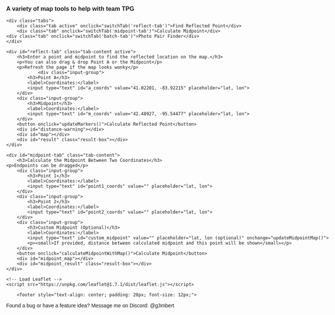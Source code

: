 <html>
<head>
    <title>Team TPG Tools</title>
    <meta charset="utf-8" />
    <meta name="viewport" content="width=device-width, initial-scale=1.0">
    <link rel="stylesheet" href="https://unpkg.com/leaflet@1.7.1/dist/leaflet.css" />
    <style>
        #map { 
	     height: 500px;
	     margin-top: 1em 
	     margin-bottom: 1em; 
	}
	#map.warning {
	  border: 4px solid #ff4d4f;
	  box-shadow: 0 0 15px 6px rgba(255, 77, 79, 0.5);
	  transition: box-shadow 0.3s ease, border 0.3s ease;
	}
	#midpoint_map { height: 500px; margin: 20px 0; }
        .input-group { margin: 10px 0; }
        label { display: inline-block; width: 120px; }
        body { font-family: Arial, sans-serif; max-width: 1000px; margin: 0 auto; padding: 20px; }
        .leaflet-marker-icon,
        .leaflet-marker-shadow {
            background-color: transparent !important;
            background: transparent !important;
        }
	    
	.leaflet-popup {
           width: max-content !important;
     		}
	.leaflet-popup-content-wrapper {
	  padding: 4px 6px !important;
	  border-radius: 8px !important;
	  background-color: rgba(255, 255, 255, 0.9) !important;
	}

	.leaflet-popup-content {
	  margin: 2px !important;
	  font-size: 12px !important;
	  line-height: 1.2 !important;
	  padding: 1px 9px 1px 1px !important;
	  max-width: 100% !important;
	}
	
 	.leaflet-popup-tip {
	  width: 5px !important;
	  height: 6px !important;
	  margin: -3px auto 0 !important;
	  transform: rotate(45deg) !important;
	}

        .tabs {
            display: flex;
	    overflow-x: auto;
	    white-space: nowrap;
            margin-bottom: 20px;
        }
	
	.tab-label {
	     flex: 0 0 auto;
	     padding: 12px 20px;
	     font-size: 16px;
	}

        .tab {
            padding: 10px 20px;
            background-color: #f0f0f0;
            cursor: pointer;
            border: 1px solid #ccc;
            border-bottom: none;
            margin-right: 5px;
        }
        .tab.active {
            background-color: #fff;
            border-bottom: 1px solid #fff;
            font-weight: bold;
        }
        .tab-content {
            display: none;
            border: 1px solid #ccc;
            padding: 20px;
        }
        .tab-content.active {
            display: block;
        }
        .result-box {
            margin-top: 20px;
            padding: 15px;
            background-color: #f9f9f9;
            border: 1px solid #ddd;
            border-radius: 5px;
        }
        .distance-label {
            white-space: nowrap;
            font-size: 12px;
            background-color: white;
            padding: 3px 6px;
            border: 1px solid #888;
            border-radius: 4px;
            box-shadow: 0 1px 3px rgba(0,0,0,0.2);
        }
        .warning-box {
            margin: 15px 0;
            padding: 12px 15px;
            background-color: #fff3cd;
            color: #856404;
            border: 1px solid #ffeeba;
            border-radius: 5px;
            font-weight: bold;
        }
	@media (max-width: 600px) {
 	 .tab-label {
   	 font-size: 14px;
    	padding: 10px 12px;
  	}
}
    </style>
</head>
<body>
    <h3>A variety of map tools to help with team TPG</h3>
        
    <div class="tabs">
        <div class="tab active" onclick="switchTab('reflect-tab')">Find Reflected Point</div>
        <div class="tab" onclick="switchTab('midpoint-tab')">Calculate Midpoint</div>
	<div class="tab" onclick="switchTab('batch-tab')">Photo Pair Finder</div>
    </div>
     
    <div id="reflect-tab" class="tab-content active">
        <h3>Enter a point and midpoint to find the reflected location on the map.</h3>
        <p>You can also drag & drop Point A or the Midpoint</p>
        <p>Refresh the page if the map looks wonky</p>
                <div class="input-group">
            <h3>Point A</h3>
            <label>Coordinates:</label>
            <input type="text" id="a_coords" value="41.02201, -83.92215" placeholder="lat, lon">
        </div>
        <div class="input-group">
            <h3>Midpoint</h3>
            <label>Coordinates:</label>
            <input type="text" id="m_coords" value="42.48927, -95.54477" placeholder="lat, lon">
        </div>
        <button onclick="updateMarkers()">Calculate Reflected Point</button>
        <div id="distance-warning"></div>
        <div id="map"></div>
        <div id="result" class="result-box"></div>
    </div>
    
    <div id="midpoint-tab" class="tab-content">
        <h3>Calculate the Midpoint Between Two Coordinates</h3>
	<p>Endpoints can be dragged</p>
        <div class="input-group">
            <h3>Point 1</h3>
            <label>Coordinates:</label>
            <input type="text" id="point1_coords" value="" placeholder="lat, lon">
        </div>
        <div class="input-group">
            <h3>Point 2</h3>
            <label>Coordinates:</label>
            <input type="text" id="point2_coords" value="" placeholder="lat, lon">
        </div>
        <div class="input-group">
            <h3>Custom Midpoint (Optional)</h3>
            <label>Coordinates:</label>
            <input type="text" id="custom_midpoint" value="" placeholder="lat, lon (optional)" onchange="updateMidpointMap()">
            <p><small>If provided, distance between calculated midpoint and this point will be shown</small></p>
        </div>
        <button onclick="calculateMidpointWithMap()">Calculate Midpoint</button>
        <div id="midpoint_map"></div>
        <div id="midpoint_result" class="result-box"></div>
    </div>

<div id="batch-tab" class="tab-content">
    <h3>Batch Process Coordinate Pairs to Find Closest Midpoint</h3>
    <p>Upload two CSV files with photo coordinates and find which pair produces a midpoint closest to the target.</p>
    <p><strong>Warning:</strong>This might ruin the fun of the game, use at your own risk! Talk to your partner instead, make a new friend!</p>
        
    <div class="input-group">
        <h3>File 1 (CSV with coordinates)</h3>
        <input type="file" id="file1" accept=".csv">
        <p><small>Format: Each line should contain "latitude,longitude" or "description,latitude,longitude"</small></p>
    </div>
    
    <div class="input-group">
        <h3>File 2 (CSV with coordinates)</h3>
        <input type="file" id="file2" accept=".csv">
        <p><small>Format: Same as File 1</small></p>
    </div>
    
    <div class="input-group">
        <h3>Target Midpoint</h3>
        <label>Coordinates:</label>
        <input type="text" id="target_midpoint" placeholder="lat, lon">
    </div>
    
    <button onclick="processBatchFiles()">Find Best Matches</button>
    
    <div id="batch_progress" style="margin-top: 15px; display: none;">
        <div style="width: 100%; background-color: #f0f0f0; height: 20px; border-radius: 4px; overflow: hidden;">
            <div id="progress_bar" style="width: 0%; background-color: #4CAF50; height: 100%;"></div>
        </div>
        <p id="progress_text">Processing...</p>
    </div>
    
    <div id="batch_map" style="height: 500px; margin: 20px 0; display: none;"></div>
    <div id="batch_result" class="result-box"></div>
</div>

    <!-- Load Leaflet -->
    <script src="https://unpkg.com/leaflet@1.7.1/dist/leaflet.js"></script>
    
   <!-- This is just the modified part of the script section -->
<script>
    // Global variables for markers
    let markerA = null;
    let markerM = null;
    let markerB = null;
    let map = null;
    
    // Global variables for midpoint map
    let midpointMap = null;
    let point1Marker = null;
    let point2Marker = null;
    let calculatedMidpointMarker = null;
    let customMidpointMarker = null;
    let distancePolyline = null;
    let distanceLabel = null;
    
    // Constants for Earth dimensions
    const EARTH_RADIUS_MILES = 3958.8; // Earth's radius in miles
    const HALF_EARTH_CIRCUMFERENCE = Math.PI * EARTH_RADIUS_MILES; // Half of Earth's circumference in miles
    
    // Create a red icon for midpoint markers
    function createRedIcon() {
        return new L.Icon({
            iconUrl: 'https://raw.githubusercontent.com/pointhi/leaflet-color-markers/master/img/marker-icon-2x-red.png',
            shadowUrl: 'https://cdnjs.cloudflare.com/ajax/libs/leaflet/0.7.7/images/marker-shadow.png',
            iconSize: [25, 41],
            iconAnchor: [12, 41],
            popupAnchor: [1, -34],
            shadowSize: [41, 41]
        });
    }

     // Function to create a gold icon for custom midpoint
function createGoldIcon() {
    return new L.Icon({
        iconUrl: 'https://raw.githubusercontent.com/pointhi/leaflet-color-markers/master/img/marker-icon-2x-gold.png',
        shadowUrl: 'https://cdnjs.cloudflare.com/ajax/libs/leaflet/0.7.7/images/marker-shadow.png',
        iconSize: [25, 41],
        iconAnchor: [12, 41],
        popupAnchor: [1, -34],
        shadowSize: [41, 41]
    });
}

    
    // Fix Leaflet's default icon paths once for all maps
    function fixLeafletIconPaths() {
        delete L.Icon.Default.prototype._getIconUrl;
        L.Icon.Default.mergeOptions({
            iconRetinaUrl: 'https://unpkg.com/leaflet@1.7.1/dist/images/marker-icon-2x.png',
            iconUrl: 'https://unpkg.com/leaflet@1.7.1/dist/images/marker-icon.png',
            shadowUrl: 'https://unpkg.com/leaflet@1.7.1/dist/images/marker-shadow.png'
        });
    }
    
    // Initialize map
    function initMap() {
        if (map !== null) return; // Only initialize once
        
        map = L.map('map', {
            worldCopyJump: true // Helps with the wrapping behavior
        }).setView([32.5, -81.2], 6);
        
        // Add tile layer
        L.tileLayer('https://{s}.tile.openstreetmap.org/{z}/{x}/{y}.png', {
            attribution: '&copy; OpenStreetMap contributors',
            noWrap: false // Allow the map to repeat horizontally
        }).addTo(map);

        // Fix icon paths
        fixLeafletIconPaths();
    }
    
    // Initialize midpoint map
    function initMidpointMap() {
        if (midpointMap !== null) return; // Only initialize once
        
        midpointMap = L.map('midpoint_map', {
            worldCopyJump: true // Helps with the wrapping behavior
        }).setView([32.5, -81.2], 3);
        
        // Add tile layer
        L.tileLayer('https://{s}.tile.openstreetmap.org/{z}/{x}/{y}.png', {
            attribution: '&copy; OpenStreetMap contributors',
            noWrap: false // Allow the map to repeat horizontally
        }).addTo(midpointMap);

        // Fix icon paths
        fixLeafletIconPaths();
    }

    // Tab switching function
    function switchTab(tabId) {
        // Hide all tab contents
        document.querySelectorAll('.tab-content').forEach(content => {
            content.classList.remove('active');
        });
        
        // Remove active class from all tabs
        document.querySelectorAll('.tab').forEach(tab => {
            tab.classList.remove('active');
        });
        
        // Show the selected tab content
        document.getElementById(tabId).classList.add('active');
        
        // Add active class to the clicked tab
        Array.from(document.querySelectorAll('.tab')).find(tab => 
            tab.textContent.toLowerCase().includes(tabId.split('-')[0])
        ).classList.add('active');
        
        // Initialize appropriate map
        if (tabId === 'reflect-tab') {
            setTimeout(() => {
                initMap();
                updateMarkers();
            }, 100);
        } else if (tabId === 'midpoint-tab') {
            setTimeout(() => {
                initMidpointMap();
                // Update the map if we already have data
                if (document.getElementById('point1_coords').value && 
                    document.getElementById('point2_coords').value) {
                    calculateMidpointWithMap();
                }
            }, 100);
        } else if (tabId === 'batch-tab') {
            setTimeout(() => {
                // We'll initialize batch map only when needed
                document.getElementById('batch_map').style.display = 'none';
            }, 100);
        }
    }

    // Function to parse coordinates from input string
    function parseCoordinates(coordString) {
        if (!coordString || coordString.trim() === '') {
            throw new Error("Coordinates cannot be empty");
        }
        
        const parts = coordString.split(',').map(v => parseFloat(v.trim()));
        
        if (parts.length !== 2 || isNaN(parts[0]) || isNaN(parts[1])) {
            throw new Error("Invalid coordinates format. Please use 'latitude, longitude'");
        }
        
        return parts;
    }

    // Function to normalize coordinates
    function normalizeCoordinates(lat, lng) {
        // Constrain latitude to -90 to 90
        lat = Math.max(-90, Math.min(90, lat));
        
        // Normalize longitude to -180 to 180
        lng = ((lng + 540) % 360) - 180;
        
        return [lat, lng];
    }

    // Calculate midpoint using the geomidpoint.com method (center of gravity)
    function calculateGeographicMidpoint(coords) {
        const toRad = deg => deg * Math.PI / 180;
        const toDeg = rad => rad * 180 / Math.PI;
        
        // Convert to Cartesian coordinates
        let x = 0, y = 0, z = 0;
        
        for (const [lat, lon] of coords) {
            const phi = toRad(lat);
            const lambda = toRad(lon);
            
            // Convert to Cartesian coordinates
            x += Math.cos(phi) * Math.cos(lambda);
            y += Math.cos(phi) * Math.sin(lambda);
            z += Math.sin(phi);
        }
        
        // Get averages
        x /= coords.length;
        y /= coords.length;
        z /= coords.length;
        
        // Convert back to spherical coordinates
        const lambda = Math.atan2(y, x);
        const hyp = Math.sqrt(x * x + y * y);
        const phi = Math.atan2(z, hyp);
        
        // Convert to degrees
        const midLat = toDeg(phi);
        const midLon = toDeg(lambda);
        
        return normalizeCoordinates(midLat, midLon);
    }

    // Function to calculate distance between two points (in miles)
    function calculateDistance(lat1, lon1, lat2, lon2) {
        const R = EARTH_RADIUS_MILES; // Earth's radius in miles
        const dLat = (lat2 - lat1) * Math.PI / 180;
        const dLon = (lon2 - lon1) * Math.PI / 180;
        
        const a = Math.sin(dLat/2) * Math.sin(dLat/2) +
                  Math.cos(lat1 * Math.PI / 180) * Math.cos(lat2 * Math.PI / 180) * 
                  Math.sin(dLon/2) * Math.sin(dLon/2);
        
        const c = 2 * Math.atan2(Math.sqrt(a), Math.sqrt(1-a));
        const distance = R * c;
        
        return distance;
    }
    
    // Function to check if distance exceeds half of Earth's circumference
    function isDistanceTooLarge(lat1, lon1, lat2, lon2) {
        const distance = calculateDistance(lat1, lon1, lat2, lon2);
        return {
            isTooLarge: distance > HALF_EARTH_CIRCUMFERENCE / 2, // Half of half circumference (quarter of full)
            distance: distance
        };
    }
    
   // Function to add or update a marker on the midpoint map
function addOrUpdateMidpointMarker(marker, lat, lon, title, useRedIcon = false, customIcon = null) {
    let options = {
        draggable: false
    };

   // Make points 1 and 2 draggable, but not the midpoints
    if (title === "Point 1" || title === "Point 2") {
        options.draggable = true;
    }
    
    // Use specified icon if provided, otherwise use red icon if specified
    if (customIcon) {
        options.icon = customIcon;
    } else if (useRedIcon) {
        options.icon = createRedIcon();
    }
    
    if (marker) {
        marker.setLatLng([lat, lon]);
        
        // Update icon if we're changing the icon
        if ((useRedIcon && !marker.options.icon) || customIcon) {
            marker.setIcon(customIcon || createRedIcon());
        }

 // Update draggable property if it changed
        if (marker.options.draggable !== options.draggable) {
            // We need to recreate the marker if draggable property changes
            marker.remove();
            marker = L.marker([lat, lon], options);
            marker.addTo(midpointMap);
        }

    } else {
        marker = L.marker([lat, lon], options);
        marker.addTo(midpointMap);
    }
    marker.bindPopup(title);
    return marker;
}
    
// Throttle function to reduce number of updates during dragging
function throttle(func, limit) {
    let inThrottle;
    return function() {
        const args = arguments;
        const context = this;
        if (!inThrottle) {
            func.apply(context, args);
            inThrottle = true;
            setTimeout(() => inThrottle = false, limit);
        }
    }
}

    // Improved function to create a distance label that's always on one line
    function createDistanceLabel(midLat, midLon, distance) {
        // Remove existing distance label if it exists
        if (distanceLabel) {
            midpointMap.removeLayer(distanceLabel);
        }
        
        // Format the distance with appropriate precision
        const formattedDistance = distance.toFixed(2);
        
        // Create a div icon with nowrap styling
        const labelIcon = L.divIcon({
            className: 'custom-label', // This is ignored, we'll use the html styling
            html: `<div class="distance-label">${formattedDistance} miles</div>`,
            iconSize: [null, null], // Auto-size based on content
            iconAnchor: [50, 10] // Centered horizontally
        });
        
        // Create the marker with the label
        distanceLabel = L.marker([midLat, midLon], {
            icon: labelIcon,
            interactive: false, // Make it non-interactive (can't be clicked)
            keyboard: false
        }).addTo(midpointMap);        
        return distanceLabel;
    }
    
    // Function to update the midpoint map display
    function updateMidpointMap() {
        try {
            // Make sure the midpoint map is initialized
            initMidpointMap();
                            
            // Check if we have the necessary data
            const point1Value = document.getElementById('point1_coords').value.trim();
            const point2Value = document.getElementById('point2_coords').value.trim();
            
            if (!point1Value || !point2Value) {
                return; // Not enough data to update map
            }
            
            // Parse point coordinates
            let [lat1, lon1] = parseCoordinates(point1Value);
            let [lat2, lon2] = parseCoordinates(point2Value);
            
            // Normalize coordinates
            [lat1, lon1] = normalizeCoordinates(lat1, lon1);
            [lat2, lon2] = normalizeCoordinates(lat2, lon2);
            
            // Calculate midpoint
            const [midLat, midLon] = calculateGeographicMidpoint([[lat1, lon1], [lat2, lon2]]);
            
            // Update or add markers - use red icon for midpoint
            point1Marker = addOrUpdateMidpointMarker(point1Marker, lat1, lon1, "Point 1", false);
            point2Marker = addOrUpdateMidpointMarker(point2Marker, lat2, lon2, "Point 2", false);
            calculatedMidpointMarker = addOrUpdateMidpointMarker(calculatedMidpointMarker, midLat, midLon, "Calculated Midpoint", true);
   
// Add drag event listeners to recalculate midpoint
        if (point1Marker) {
            // Remove existing listeners first to avoid duplicates
            point1Marker.off('dragend');
            point1Marker.off('drag');
            
            // Add new listeners
            point1Marker.on('dragend', function(e) {
                const pos = e.target.getLatLng();
                document.getElementById('point1_coords').value = `${pos.lat.toFixed(6)}, ${pos.lng.toFixed(6)}`;
                calculateMidpointWithMap();
            });
            
            point1Marker.on('drag', throttle(function(e) {
                const pos = e.target.getLatLng();
                document.getElementById('point1_coords').value = `${pos.lat.toFixed(6)}, ${pos.lng.toFixed(6)}`;
            }, 100));
        }
        
        if (point2Marker) {
            // Remove existing listeners first to avoid duplicates
            point2Marker.off('dragend');
            point2Marker.off('drag');
            
            // Add new listeners
            point2Marker.on('dragend', function(e) {
                const pos = e.target.getLatLng();
                document.getElementById('point2_coords').value = `${pos.lat.toFixed(6)}, ${pos.lng.toFixed(6)}`;
                calculateMidpointWithMap();
            });
            
            point2Marker.on('drag', throttle(function(e) {
                const pos = e.target.getLatLng();
                document.getElementById('point2_coords').value = `${pos.lat.toFixed(6)}, ${pos.lng.toFixed(6)}`;
            }, 100));
        }

            // Check for custom midpoint
            const customMidpointValue = document.getElementById('custom_midpoint').value.trim();
            
            // Remove existing polyline
            if (distancePolyline) {
                midpointMap.removeLayer(distancePolyline);
                distancePolyline = null;
            }
            
            // Remove existing distance label
            if (distanceLabel) {
                midpointMap.removeLayer(distanceLabel);
                distanceLabel = null;
            }
            
            if (customMidpointValue) {
                try {
                    let [customLat, customLon] = parseCoordinates(customMidpointValue);
                    [customLat, customLon] = normalizeCoordinates(customLat, customLon);
                    
                    // Add or update custom midpoint marker with gold icon
		    customMidpointMarker = addOrUpdateMidpointMarker(customMidpointMarker, customLat, customLon, "Custom Midpoint", false, createGoldIcon());
                    
                    // Calculate distance
                    const distanceMiles = calculateDistance(midLat, midLon, customLat, customLon);
                    
                    // Add polyline
                    distancePolyline = L.polyline(
                        [[midLat, midLon], [customLat, customLon]], 
                        { color: 'red', weight: 3 }
                    ).addTo(midpointMap);
                    
                    // Add improved distance label
                    const midPoint = [
                        (midLat + customLat) / 2,
                        (midLon + customLon) / 2
                    ];
                    
                    createDistanceLabel(midPoint[0], midPoint[1], distanceMiles);
                    
                } catch (err) {
                    console.error("Error with custom midpoint:", err);
                    if (customMidpointMarker) {
                        midpointMap.removeLayer(customMidpointMarker);
                        customMidpointMarker = null;
                    }
                }
            } else {
                // If no custom midpoint is provided, remove the custom midpoint marker
                if (customMidpointMarker) {
                    midpointMap.removeLayer(customMidpointMarker);
                    customMidpointMarker = null;
                }
            }
            
            // Create a group with all valid markers to fit the map view
            const markersToInclude = [point1Marker, point2Marker, calculatedMidpointMarker];
            if (customMidpointMarker) markersToInclude.push(customMidpointMarker);
            
            const group = new L.featureGroup(markersToInclude);
            midpointMap.fitBounds(group.getBounds().pad(0.3));
            
        } catch (error) {
            console.error("Error updating midpoint map:", error);
            document.getElementById('midpoint_result').innerHTML = `
                <h3>Error:</h3>
                <strong>${error.message}</strong>
            `;
        }
    }

    // Function to handle midpoint calculation with map update
    function calculateMidpointWithMap() {
        try {
            // This calls the original calculation function
            calculateMidpoint();
            
            // Then updates the map
            updateMidpointMap();
            
        } catch (error) {
            console.error("Error calculating midpoint with map:", error);
        }
    }

    // Function to handle midpoint calculation
    function calculateMidpoint() {
        try {
            // Get input values
            let [lat1, lon1] = parseCoordinates(document.getElementById('point1_coords').value);
            let [lat2, lon2] = parseCoordinates(document.getElementById('point2_coords').value);
            
            // Normalize coordinates
            [lat1, lon1] = normalizeCoordinates(lat1, lon1);
            [lat2, lon2] = normalizeCoordinates(lat2, lon2);
            
            // Update input fields with normalized values
            document.getElementById('point1_coords').value = `${lat1.toFixed(6)}, ${lon1.toFixed(6)}`;
            document.getElementById('point2_coords').value = `${lat2.toFixed(6)}, ${lon2.toFixed(6)}`;
            
            // Calculate midpoint
            const [midLat, midLon] = calculateGeographicMidpoint([[lat1, lon1], [lat2, lon2]]);
            
            let resultHTML = `
                <h3>Midpoint Results:</h3>
                <strong>Calculated Midpoint:</strong> ${midLat.toFixed(6)}, ${midLon.toFixed(6)}<br>
                <a href="https://www.google.com/maps/place/${midLat},${midLon}" target="_blank">View on Google Maps</a><br><br>
                <strong>Distance from Point 1 to Point 2:</strong> ${calculateDistance(lat1, lon1, lat2, lon2).toFixed(2)} miles<br>
            `;
            
            // Check if custom midpoint was provided
            const customMidpointValue = document.getElementById('custom_midpoint').value.trim();
            if (customMidpointValue) {
                try {
                    let [customLat, customLon] = parseCoordinates(customMidpointValue);
                    
                    [customLat, customLon] = normalizeCoordinates(customLat, customLon);
                    document.getElementById('custom_midpoint').value = `${customLat.toFixed(6)}, ${customLon.toFixed(6)}`;
                    
                    const customDistance = calculateDistance(midLat, midLon, customLat, customLon);
                    resultHTML += `<br><strong>Distance between calculated midpoint and custom midpoint:</strong> ${customDistance.toFixed(2)} miles`;
                } catch (err) {
                    resultHTML += `<br><span style="color: red;">Error with custom midpoint: ${err.message}</span>`;
                }
            }
            
            document.getElementById('midpoint_result').innerHTML = resultHTML;
            
        } catch (error) {
            document.getElementById('midpoint_result').innerHTML = `
                <h3>Error:</h3>
                <strong>${error.message}</strong>
            `;
        }
    }

    // Improved inverse midpoint function using vector-based calculation
    function improvedInverseMidpoint(a_lat, a_lon, m_lat, m_lon) {
        const toRad = deg => deg * Math.PI / 180;
        const toDeg = rad => rad * 180 / Math.PI;

        const φ1 = toRad(a_lat);
        const λ1 = toRad(a_lon);
        const φ2 = toRad(m_lat);
        const λ2 = toRad(m_lon);

        // Calculate angular distance between point A and midpoint
        const Δφ = φ2 - φ1;
        const Δλ = λ2 - λ1;
        const a = Math.sin(Δφ/2)**2 + Math.cos(φ1)*Math.cos(φ2)*Math.sin(Δλ/2)**2;
        const angularDistance = 2 * Math.atan2(Math.sqrt(a), Math.sqrt(1-a));

        // Check for antipodal points (distance close to π radians or 180 degrees)
        if (Math.abs(angularDistance - Math.PI) < 1e-10) {
            return [null, null]; // Reflection is undefined for antipodal points
        }

        // Check if points are identical or very close
        if (angularDistance < 1e-10) {
            return [null, null]; // Cannot determine reflection direction
        }

        // Calculate initial bearing from point A to midpoint
        const y = Math.sin(Δλ) * Math.cos(φ2);
        const x = Math.cos(φ1)*Math.sin(φ2) - Math.sin(φ1)*Math.cos(φ2)*Math.cos(Δλ);
        const θ = Math.atan2(y, x);

        // Continue along the same great circle for the same distance to get reflected point
        // Double the angular distance from A to M
        const δ = 2 * angularDistance;
        
        // If this exceeds 180 degrees, we need to warn about potential issues
        if (δ > Math.PI) {
            console.warn("Warning: Reflected point is more than 180° from the original point");
        }

        // Calculate the destination point
        const φ3 = Math.asin(Math.sin(φ1)*Math.cos(δ) + Math.cos(φ1)*Math.sin(δ)*Math.cos(θ));
        const λ3 = λ1 + Math.atan2(Math.sin(θ)*Math.sin(δ)*Math.cos(φ1), 
                                  Math.cos(δ) - Math.sin(φ1)*Math.sin(φ3));

        // Convert back to degrees
        let b_lat = toDeg(φ3);
        let b_lon = toDeg(λ3);
        
        // Normalize longitude to -180 to 180
        b_lon = ((b_lon + 540) % 360) - 180;

        return [b_lat, b_lon];
    }

    // Helper function to add or move markers
    function addOrMoveMarker(marker, lat, lon, options, onDragEnd) {
        if (marker) {
            marker.setLatLng([lat, lon]);
            
            // Update icon if specified in options and different from current
            if (options.icon && (!marker.options.icon || marker.options.icon !== options.icon)) {
                marker.setIcon(options.icon);
            }
        } else {
            marker = L.marker([lat, lon], options);
            if (onDragEnd) marker.on('dragend', onDragEnd);
            marker.addTo(map);
        }
        return marker;
    }

    // Update markers for the reflection calculator
    function updateMarkers() {
        try {
            // Initialize map if not already initialized
            initMap();
            
            // Clear any existing warning
            document.getElementById('distance-warning').innerHTML = '';
            
            // Get input values
            try {
                var [a_lat, a_lon] = parseCoordinates(document.getElementById('a_coords').value);
                var [m_lat, m_lon] = parseCoordinates(document.getElementById('m_coords').value);
            } catch (error) {
                document.getElementById('result').innerHTML = `
                    <h3>Error:</h3>
                    <strong>${error.message}</strong>
                `;
                return;
            }
            
            // Normalize the input coordinates
            [a_lat, a_lon] = normalizeCoordinates(a_lat, a_lon);
            [m_lat, m_lon] = normalizeCoordinates(m_lat, m_lon);
            
            // Update the input fields with normalized values
            document.getElementById('a_coords').value = `${a_lat.toFixed(6)}, ${a_lon.toFixed(6)}`;
            document.getElementById('m_coords').value = `${m_lat.toFixed(6)}, ${m_lon.toFixed(6)}`;
           
// Check if distance is too large (more than a quarter of Earth's circumference)
const { isTooLarge, distance } = isDistanceTooLarge(a_lat, a_lon, m_lat, m_lon);

const warningBox = document.getElementById('distance-warning');
const mapElement = document.getElementById('map');

if (isTooLarge) {
    // Show warning
    warningBox.innerHTML = `
        <div class="warning-box">
            <strong>Warning:</strong> The distance between Point A and the Midpoint (${distance.toFixed(0)} miles) 
            is very large. For points this far apart the true shortest path midpoint would be the antipode of the current midpoint.
        </div>
    `;

    // Add red glow to the map
    mapElement.classList.add('warning');

    // Optional: vibrate on mobile
    if ('vibrate' in navigator) navigator.vibrate(200);

} else {
    // Clear warning
    warningBox.innerHTML = '';
    
    // Remove red glow
    mapElement.classList.remove('warning');
}

            
            // Calculate inverse midpoint
            const [b_lat, b_lon] = improvedInverseMidpoint(a_lat, a_lon, m_lat, m_lon);
            
            if (b_lat === null || b_lon === null) {
                document.getElementById('result').innerHTML = `
                    <h3>Error:</h3>
                    <strong>Cannot calculate reflected point:</strong> 
                    Points are either too close or antipodal (opposite sides of Earth).
                    Please choose different points.
                `;
                return;
            }
            
            // Create a red icon for the midpoint
            const redIcon = createRedIcon();
            
            // Add or move markers - use red icon for midpoint
            markerA = addOrMoveMarker(markerA, a_lat, a_lon, {draggable: true, title: "Point A"}, function(e) {
                const pos = e.target.getLatLng();
                // Normalize the coordinates when marker is dragged
                const [normalizedLat, normalizedLng] = normalizeCoordinates(pos.lat, pos.lng);
                document.getElementById('a_coords').value = `${normalizedLat.toFixed(6)}, ${normalizedLng.toFixed(6)}`;
                // Update the marker position with normalized coordinates
                e.target.setLatLng([normalizedLat, normalizedLng]);
                updateMarkers();
            });
            markerA.bindPopup("Point A").openPopup();
            
            markerM = addOrMoveMarker(markerM, m_lat, m_lon, {draggable: true, title: "Midpoint", icon: redIcon}, function(e) {
                const pos = e.target.getLatLng();
                // Normalize the coordinates when marker is dragged
                const [normalizedLat, normalizedLng] = normalizeCoordinates(pos.lat, pos.lng);
                document.getElementById('m_coords').value = `${normalizedLat.toFixed(6)}, ${normalizedLng.toFixed(6)}`;
                // Update the marker position with normalized coordinates
                e.target.setLatLng([normalizedLat, normalizedLng]);
                updateMarkers();
            });
            markerM.bindPopup("Midpoint");
            
            markerB = addOrMoveMarker(markerB, b_lat, b_lon, {draggable: false, title: "Reflected Point"});
            markerB.bindPopup("Reflected Point");
            
            // Fit map to show all points
            const group = new L.featureGroup([markerA, markerM, markerB]);
            map.fitBounds(group.getBounds().pad(0.3));
            
            // Show result
            document.getElementById('result').innerHTML = `
                <h3>Results:</h3>
                <strong>Reflected Point Coordinates:</strong> ${b_lat.toFixed(6)}, ${b_lon.toFixed(6)}<br>
                <a href="https://www.google.com/maps/place/${b_lat},${b_lon}" target="_blank">View on Google Maps</a>
            `;
        } catch (error) {
            document.getElementById('result').innerHTML = `
                <h3>Error:</h3>
                <strong>${error.message}</strong>
            `;
        }
    }

// Global variables for batch processing
let batchMap = null;
let batchResults = [];
let batchMarkers = [];

// Initialize batch processing map
function initBatchMap() {
    if (batchMap !== null) return; // Only initialize once
    
    batchMap = L.map('batch_map', {
        worldCopyJump: true
    }).setView([32.5, -81.2], 3);
    
    // Add tile layer
    L.tileLayer('https://{s}.tile.openstreetmap.org/{z}/{x}/{y}.png', {
        attribution: '&copy; OpenStreetMap contributors',
        noWrap: false
    }).addTo(batchMap);

    // Fix icon paths
    fixLeafletIconPaths();
}

// Function to parse CSV file content
function parseCSVCoordinates(csvContent) {
    const lines = csvContent.split(/\r?\n/);
    const coordinates = [];
    
    for (let i = 0; i < lines.length; i++) {
        const line = lines[i].trim();
        if (!line) continue;
        
        // Try to extract coordinates - handle both formats:
        // "lat,lon" or "name,lat,lon"
        const parts = line.split(',').map(p => p.trim());
        
        try {
            let lat, lon, name;
            
            if (parts.length === 2) {
                // Just coordinates: "lat,lon"
                [lat, lon] = [parseFloat(parts[0]), parseFloat(parts[1])];
                name = `Point ${i+1}`;
            } else if (parts.length >= 3) {
                // Format with name: "name,lat,lon"
                name = parts[0];
                lat = parseFloat(parts[1]);
                lon = parseFloat(parts[2]);
            } else {
                continue; // Skip invalid lines
            }
            
            if (isNaN(lat) || isNaN(lon)) continue;
            
            // Normalize coordinates
            [lat, lon] = normalizeCoordinates(lat, lon);
            
            coordinates.push({
                name: name,
                lat: lat,
                lon: lon
            });
        } catch (e) {
            console.warn(`Error parsing line ${i+1}: ${line}`);
        }
    }
    
    return coordinates;
}

// Function to process batch files
function processBatchFiles() {
    // Clear previous results
    batchResults = [];
    batchMarkers.forEach(marker => {
        if (batchMap) batchMap.removeLayer(marker);
    });
    batchMarkers = [];
    
    document.getElementById('batch_result').innerHTML = '';
    
    // Get files and target coordinates
    const file1 = document.getElementById('file1').files[0];
    const file2 = document.getElementById('file2').files[0];
    const targetMidpointStr = document.getElementById('target_midpoint').value.trim();
    
    // Validate inputs
    if (!file1 || !file2) {
        document.getElementById('batch_result').innerHTML = '<strong>Error:</strong> Please upload both CSV files.';
        return;
    }
    
    if (!targetMidpointStr) {
        document.getElementById('batch_result').innerHTML = '<strong>Error:</strong> Please enter target midpoint coordinates.';
        return;
    }
    
    try {
        var [targetLat, targetLon] = parseCoordinates(targetMidpointStr);
        [targetLat, targetLon] = normalizeCoordinates(targetLat, targetLon);
    } catch (error) {
        document.getElementById('batch_result').innerHTML = `<strong>Error:</strong> ${error.message}`;
        return;
    }
    
    // Show progress bar
    document.getElementById('batch_progress').style.display = 'block';
    document.getElementById('progress_bar').style.width = '0%';
    document.getElementById('progress_text').innerText = 'Reading files...';
    
    // Process files
    Promise.all([
        readFileAsText(file1),
        readFileAsText(file2)
    ]).then(([content1, content2]) => {
        // Parse coordinates from both files
        const coords1 = parseCSVCoordinates(content1);
        const coords2 = parseCSVCoordinates(content2);
        
        if (coords1.length === 0 || coords2.length === 0) {
            throw new Error('Could not parse coordinates from one or both files. Check format.');
        }
        
        document.getElementById('progress_text').innerText = `Processing ${coords1.length} × ${coords2.length} = ${coords1.length * coords2.length} possible pairs...`;
        
        // Process in batches to avoid freezing the UI
        processPairsInBatches(coords1, coords2, targetLat, targetLon, 0, 0, 100);
    }).catch(error => {
        document.getElementById('batch_progress').style.display = 'none';
        document.getElementById('batch_result').innerHTML = `<strong>Error:</strong> ${error.message}`;
    });
}

// Helper function to read file as text
function readFileAsText(file) {
    return new Promise((resolve, reject) => {
        const reader = new FileReader();
        reader.onload = event => resolve(event.target.result);
        reader.onerror = error => reject(error);
        reader.readAsText(file);
    });
}

// Process pairs in batches to avoid UI freeze
function processPairsInBatches(coords1, coords2, targetLat, targetLon, i, j, batchSize) {
    const totalPairs = coords1.length * coords2.length;
    const startTime = performance.now();
    let pairsProcessed = 0;
    
    while (i < coords1.length && pairsProcessed < batchSize) {
        while (j < coords2.length && pairsProcessed < batchSize) {
            const coord1 = coords1[i];
            const coord2 = coords2[j];
            
            // Calculate midpoint
            const [midLat, midLon] = calculateGeographicMidpoint([
                [coord1.lat, coord1.lon],
                [coord2.lat, coord2.lon]
            ]);
            
            // Calculate distance to target
            const distanceToTarget = calculateDistance(midLat, midLon, targetLat, targetLon);
            
            batchResults.push({
                point1: coord1,
                point2: coord2,
                midpoint: { lat: midLat, lon: midLon },
                distance: distanceToTarget
            });
            
            pairsProcessed++;
            j++;
        }
        
        if (j >= coords2.length) {
            j = 0;
            i++;
        }
    }
    
    // Update progress
    const processedSoFar = Math.min(i * coords2.length + j, totalPairs);
    const percentComplete = Math.round((processedSoFar / totalPairs) * 100);
    document.getElementById('progress_bar').style.width = percentComplete + '%';
    document.getElementById('progress_text').innerText = `Processed ${processedSoFar} of ${totalPairs} pairs (${percentComplete}%)`;
    
    if (i < coords1.length) {
        // Continue processing in the next batch
        setTimeout(() => {
            processPairsInBatches(coords1, coords2, targetLat, targetLon, i, j, batchSize);
        }, 0);
    } else {
        // All done, show results
        displayBatchResults(targetLat, targetLon);
    }
}

// Display batch processing results
function displayBatchResults(targetLat, targetLon) {
    document.getElementById('batch_progress').style.display = 'none';
    
    if (batchResults.length === 0) {
        document.getElementById('batch_result').innerHTML = '<strong>No valid coordinate pairs found.</strong>';
        return;
    }
    
    // Sort results by distance
    batchResults.sort((a, b) => a.distance - b.distance);
    
    // Take top 5 results
    const topResults = batchResults.slice(0, 5);
    
    // Initialize map
    document.getElementById('batch_map').style.display = 'block';
    initBatchMap();
    
    // Create result HTML
    let resultHTML = `
       <h3>Top 5 Closest Matches:</h3>
        <table style="width: 100%; border-collapse: collapse; margin-top: 10px; font-size: 14px;">
            <tr>
                <th style="padding: 8px; text-align: left; border-bottom: 1px solid #ddd;">Rank</th>
                <th style="padding: 8px; text-align: left; border-bottom: 1px solid #ddd;">Point 1</th>
                <th style="padding: 8px; text-align: left; border-bottom: 1px solid #ddd;">Point 2</th>
                <th style="padding: 8px; text-align: left; border-bottom: 1px solid #ddd;">Midpoint</th>
                <th style="padding: 8px; text-align: left; border-bottom: 1px solid #ddd;">Distance to Target</th>
            </tr>
    `;
   
    // Add markers for target point
    const targetIcon = new L.Icon({
        iconUrl: 'https://raw.githubusercontent.com/pointhi/leaflet-color-markers/master/img/marker-icon-2x-red.png',
        shadowUrl: 'https://cdnjs.cloudflare.com/ajax/libs/leaflet/0.7.7/images/marker-shadow.png',
        iconSize: [25, 41],
        iconAnchor: [12, 41],
        popupAnchor: [1, -34],
        shadowSize: [41, 41]
    });
    
    const targetMarker = L.marker([targetLat, targetLon], { icon: targetIcon })
        .bindPopup("Target Midpoint")
        .addTo(batchMap);
    
    batchMarkers.push(targetMarker);
    
    // Add markers for top results
    topResults.forEach((result, index) => {
        const { point1, point2, midpoint, distance } = result;
        
        resultHTML += `
            <tr>
                <td style="padding: 8px; text-align: left; border-bottom: 1px solid #ddd;">${index + 1}</td>
                <td style="padding: 8px; text-align: left; border-bottom: 1px solid #ddd;">
                    <div>${point1.name}</div>
                    <div><small>(${point1.lat.toFixed(6)}, ${point1.lon.toFixed(6)})</small></div>
                </td>
                <td style="padding: 8px; text-align: left; border-bottom: 1px solid #ddd;">
                    <div>${point2.name}</div>
                    <div><small>(${point2.lat.toFixed(6)}, ${point2.lon.toFixed(6)})</small></div>
                </td>
                <td style="padding: 8px; text-align: left; border-bottom: 1px solid #ddd;">${midpoint.lat.toFixed(6)}, ${midpoint.lon.toFixed(6)}</td>
                <td style="padding: 8px; text-align: left; border-bottom: 1px solid #ddd;">${distance.toFixed(2)} miles</td>
            </tr>
        `;
        
        // Only add markers for top 3 results to avoid clutter
        if (index < 3) {
            // Use different colors for top 3
            const colors = ['gold', 'grey', 'orange'];
            const color = colors[index];
            
            // Point 1 marker
            const marker1 = L.marker([point1.lat, point1.lon])
                .bindPopup(`${point1.name} (Pair #${index + 1})`)
                .addTo(batchMap);
            
            // Point 2 marker
            const marker2 = L.marker([point2.lat, point2.lon])
                .bindPopup(`${point2.name} (Pair #${index + 1})`)
                .addTo(batchMap);
            
            // Midpoint marker
            const midpointIcon = new L.Icon({
                iconUrl: `https://raw.githubusercontent.com/pointhi/leaflet-color-markers/master/img/marker-icon-2x-${color}.png`,
                shadowUrl: 'https://cdnjs.cloudflare.com/ajax/libs/leaflet/0.7.7/images/marker-shadow.png',
                iconSize: [25, 41],
                iconAnchor: [12, 41],
                popupAnchor: [1, -34],
                shadowSize: [41, 41]
            });
            
            const midMarker = L.marker([midpoint.lat, midpoint.lon], { icon: midpointIcon })
                .bindPopup(`Midpoint #${index + 1} - ${distance.toFixed(2)} miles from target`)
                .addTo(batchMap);
            
            // Add lines connecting the points
            const polyline = L.polyline([
                [point1.lat, point1.lon],
                [midpoint.lat, midpoint.lon],
                [point2.lat, point2.lon]
            ], { color: color, weight: 2 }).addTo(batchMap);
            
            // Add distance line to target
            const targetLine = L.polyline([
                [midpoint.lat, midpoint.lon],
                [targetLat, targetLon]
            ], { color: 'red', weight: 2, dashArray: '5, 5' }).addTo(batchMap);
            
            batchMarkers.push(marker1, marker2, midMarker, polyline, targetLine);
        }
    });
    
    resultHTML += '</>';
    document.getElementById('batch_result').innerHTML = resultHTML;
    
    // Fit map to markers
    const group = new L.featureGroup(batchMarkers);
    batchMap.fitBounds(group.getBounds().pad(0.3));
}

// Improved tab switching function to ensure maps load properly
function switchTab(tabId) {
    // Hide all tab contents
    document.querySelectorAll('.tab-content').forEach(content => {
        content.classList.remove('active');
    });
    
    // Remove active class from all tabs
    document.querySelectorAll('.tab').forEach(tab => {
        tab.classList.remove('active');
    });
    
    // Show the selected tab content
    document.getElementById(tabId).classList.add('active');
    
    // Add active class to the clicked tab
    Array.from(document.querySelectorAll('.tab')).find(tab => 
        tab.textContent.toLowerCase().includes(tabId.split('-')[0])
    ).classList.add('active');
    
    // Initialize appropriate map with a small delay to ensure the tab content is visible
    setTimeout(() => {
        if (tabId === 'reflect-tab') {
            initMap();
            updateMarkers();
        } else if (tabId === 'midpoint-tab') {
            initMidpointMap();
            // Update the map if we already have data
            if (document.getElementById('point1_coords').value && 
                document.getElementById('point2_coords').value) {
                calculateMidpointWithMap();
            }
        } else if (tabId === 'batch-tab') {
            // We'll initialize batch map only when needed
            document.getElementById('batch_map').style.display = 'none';
        }
    }, 100);
}

// Initialize tabs and default functionality on page load
window.onload = function() {
    // Fix Leaflet icon paths
    fixLeafletIconPaths();
    
    // Initialize the default tab
    switchTab('reflect-tab');
};
    </script>
        <footer style="text-align: center; padding: 20px; font-size: 12px;">
  <p>Found a bug or have a feature idea? Message me on Discord:
  <a href="https://discord.com/users/g3mbert" target="_blank" style="text-decoration: none; color: inherit;"> 
  @g3mbert </a>
     </p>
</footer>
</body>
</html>
